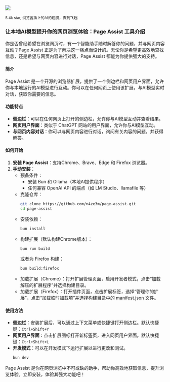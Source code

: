 <img src="/assets/image/250304-page-assist.png"/>

<small>5.4k star, 浏览器插上的AI的翅膀，爽到飞起</small>

### 让本地AI模型提升你的网页浏览体验：Page Assist 工具介绍

你是否曾经希望在浏览网页时，有一个智能助手随时解答你的问题，并与网页内容互动？Page Assist 正是为了解决这一痛点而设计的。无论你是希望更高效地查找信息，还是希望与网页内容进行对话，Page Assist 都能为你提供强大的支持。

#### 简介
Page Assist 是一个开源的浏览器扩展，提供了一个侧边栏和网页用户界面，允许你与本地运行的AI模型进行互动。你可以在任何网页上使用该扩展，与AI模型实时对话，获取你需要的信息。

#### 功能特点
- **侧边栏**：可以在任何网页上打开的侧边栏，允许你与AI模型互动并查看结果。
- **网页用户界面**：类似于 ChatGPT 网站的用户界面，允许你与AI模型互动。
- **与网页内容对话**：你可以与网页内容进行对话，询问有关内容的问题，并获得解答。

#### 如何开始
1. **安装 Page Assist**：支持Chrome、Brave、Edge 和 Firefox 浏览器。
2. **手动安装**：
   - 预备条件：
     - 安装 Bun 和 Ollama（本地AI提供程序）
     - 任何兼容 OpenAI API 的端点（如 LM Studio、llamafile 等）
   - 克隆仓库：
     ```bash
     git clone https://github.com/n4ze3m/page-assist.git
     cd page-assist
     ```
   - 安装依赖：
     ```bash
     bun install
     ```
   - 构建扩展（默认构建Chrome版本）：
     ```bash
     bun run build
     ```
     或者为 Firefox 构建：
     ```bash
     bun build:firefox
     ```
   - 加载扩展（Chrome）：打开扩展管理页面，启用开发者模式，点击“加载解压的扩展程序”并选择构建目录。
   - 加载扩展（Firefox）：打开插件页面，点击扩展标签，选择“管理你的扩展”，点击“加载临时加载项”并选择构建目录中的 manifest.json 文件。

#### 使用方法
- **侧边栏**：安装扩展后，可以通过上下文菜单或快捷键打开侧边栏。默认快捷键：`Ctrl+Shift+Y`
- **网页用户界面**：点击扩展图标打开新标签页，进入网页用户界面。默认快捷键：`Ctrl+Shift+L`
- **开发模式**：可以在开发模式下运行扩展以进行更改和测试。
  ```bash
  bun dev
  ```

Page Assist 是你在网页浏览中不可或缺的助手，帮助你高效地获取信息，提升浏览体验。立即安装，体验其强大功能吧！



